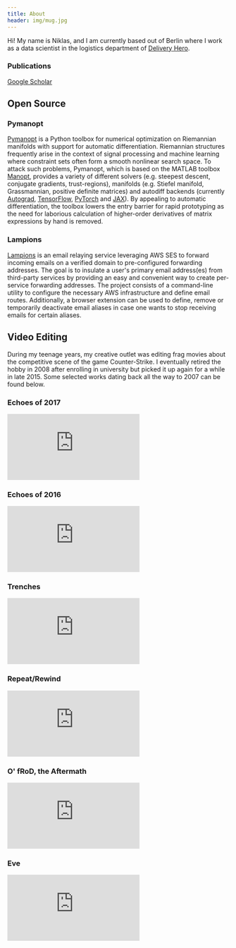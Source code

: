 ```yaml
---
title: About
header: img/mug.jpg
---
```


Hi! My name is Niklas, and I am currently based out of Berlin where I work as a
data scientist in the logistics department of [Delivery
Hero](https://www.deliveryhero.com/).

### Publications

[Google Scholar](https://scholar.google.com/citations?user=CpQ1YvMAAAAJ)

## Open Source

### Pymanopt

[Pymanopt](https://www.pymanopt.org) is a Python toolbox for numerical
optimization on Riemannian manifolds with support for automatic
differentiation.
Riemannian structures frequently arise in the context of signal processing and
machine learning where constraint sets often form a smooth nonlinear search
space.
To attack such problems, Pymanopt, which is based on the MATLAB toolbox
[Manopt](https://www.manopt.org/), provides a variety of different solvers
(e.g. steepest descent, conjugate gradients, trust-regions), manifolds (e.g.
Stiefel manifold, Grassmannian, positive definite matrices) and
autodiff backends (currently [Autograd](https://github.com/HIPS/autograd),
[TensorFlow](https://www.tensorflow.org/), [PyTorch](https://pytorch.org/) and
[JAX](https://jax.readthedocs.io/en/latest/)).
By appealing to automatic differentiation, the toolbox lowers the entry barrier
for rapid prototyping as the need for laborious calculation of higher-order
derivatives of matrix expressions by hand is removed.

### Lampions

[Lampions](https://github.com/lampions) is an email relaying service leveraging
AWS SES to forward incoming emails on a verified domain to pre-configured
forwarding addresses.
The goal is to insulate a user's primary email address(es) from third-party
services by providing an easy and convenient way to create per-service
forwarding addresses.
The project consists of a command-line utility to configure the necessary AWS
infrastructure and define email routes.
Additionally, a browser extension can be used to define, remove or temporarily
deactivate email aliases in case one wants to stop receiving emails for certain
aliases.

## Video Editing

During my teenage years, my creative outlet was editing frag movies about the
competitive scene of the game Counter-Strike.
I eventually retired the hobby in 2008 after enrolling in university but picked
it up again for a while in late 2015.
Some selected works dating back all the way to 2007 can be found below.

### Echoes of 2017

<div class="video">
  <iframe src="https://www.youtube.com/embed/DtJYa5F2ghI" frameborder="0"
          title="Echoes of 2017"
          allowfullscreen>
  </iframe>
</div>

### Echoes of 2016

<div class="video">
  <iframe src="https://www.youtube.com/embed/MO_XwBLHsFE" frameborder="0"
          title="Echoes of 2016"
          allowfullscreen>
  </iframe>
</div>

### Trenches

<div class="video">
  <iframe src="https://www.youtube.com/embed/GEtdRpNrWb4"
          title="Trenches" frameborder="0"
          allowfullscreen>
  </iframe>
</div>

### Repeat/Rewind

<div class="video">
  <iframe src="https://www.youtube.com/embed/U0E2_KWXlxE"
          title="Repeat/Rewind" frameborder="0"
          allowfullscreen>
  </iframe>
</div>

### O' fRoD, the Aftermath

<div class="video">
  <iframe src="https://www.youtube.com/embed/34DeJGlylsA"
          title="O' fRoD, the Aftermath" frameborder="0"
          allowfullscreen>
  </iframe>
</div>

### Eve

<div class="video">
  <iframe src="https://www.youtube.com/embed/yZgt4lSz5NA"
          title="Eve" frameborder="0"
          allowfullscreen>
  </iframe>
</div>
